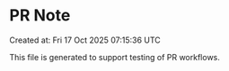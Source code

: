 # PR Note

Created at: Fri 17 Oct 2025 07:15:36 UTC

This file is generated to support testing of PR workflows.
